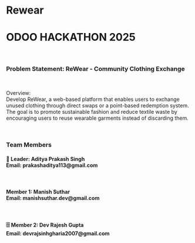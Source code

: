 # Rewear
<h1> ODOO HACKATHON 2025 </h1>
<br>
<h3>Problem Statement: ReWear - Community Clothing Exchange </h3>
<br>
<p>Overview:
<br>
Develop ReWear, a web-based platform that enables users to exchange unused clothing through direct swaps or a point-based redemption system. The goal is to promote sustainable fashion and reduce textile waste by encouraging users to reuse wearable garments instead of discarding them.</p>
<br>
<h3>Team Members</h3>
<h4>🎨 Leader: Aditya Prakash Singh <br> Email: prakashaditya113@gmail.com</h4><br>
<h4></> Member 1: Manish Suthar <br> Email: manishsuthar.dev@gmail.com</h4><br>
<h4>🗄️ Member 2: Dev Rajesh Gupta <br> Email: devrajsinhgharia2007@gmail.com</h4>

